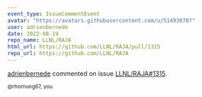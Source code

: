 ```yaml
---
event_type: IssueCommentEvent
avatar: "https://avatars.githubusercontent.com/u/51493078?"
user: adrienbernede
date: 2022-08-19
repo_name: LLNL/RAJA
html_url: https://github.com/LLNL/RAJA/pull/1315
repo_url: https://github.com/LLNL/RAJA
---
```


<a href='https://github.com/adrienbernede' target='_blank'>adrienbernede</a> commented on issue <a href='https://github.com/LLNL/RAJA/pull/1315' target='_blank'>LLNL/RAJA#1315</a>.

<small>@rhornung67, you